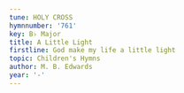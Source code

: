 ```yaml
---
tune: HOLY CROSS
hymnnumber: '761'
key: B♭ Major
title: A Little Light
firstline: God make my life a little light
topic: Children's Hymns
author: M. B. Edwards
year: '-'
---
```

